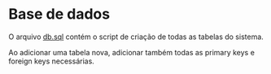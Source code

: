 # Base de dados

O arquivo [db.sql](db.sql) contém o script de criação de todas as tabelas do sistema.

Ao adicionar uma tabela nova, adicionar também todas as primary keys e foreign keys necessárias.
